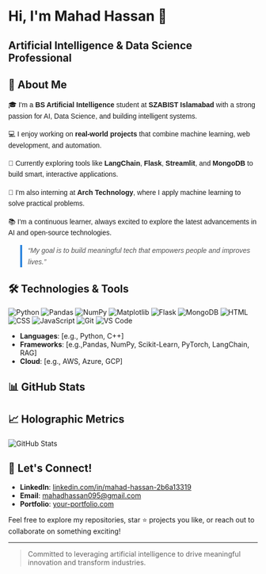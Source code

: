 # Hi, I'm Mahad Hassan 👋

## Artificial Intelligence & Data Science Professional

## 🌟 About Me
<div style="font-family: Arial, sans-serif; line-height: 1.6;">
  
  <p>🎓 I'm a <strong>BS Artificial Intelligence</strong> student at <strong>SZABIST Islamabad</strong> with a strong passion for AI, Data Science, and building intelligent systems.</p>
  
  <p>💻 I enjoy working on <strong>real-world projects</strong> that combine machine learning, web development, and automation.</p>
  
  <p>🔬 Currently exploring tools like <strong>LangChain</strong>, <strong>Flask</strong>, <strong>Streamlit</strong>, and <strong>MongoDB</strong> to build smart, interactive applications.</p>
  
  <p>🚀 I'm also interning at <strong>Arch Technology</strong>, where I apply machine learning to solve practical problems.</p>
  
  <p>📚 I'm a continuous learner, always excited to explore the latest advancements in AI and open-source technologies.</p>
  
  <blockquote style="font-style: italic; color: #555; border-left: 4px solid #2e86de; padding-left: 12px;">
    “My goal is to build meaningful tech that empowers people and improves lives.”
  </blockquote>
</div>

## 🛠️ Technologies & Tools
![Python](https://img.shields.io/badge/-Python-3776AB?style=flat&logo=python&logoColor=white)
![Pandas](https://img.shields.io/badge/-Pandas-150458?style=flat&logo=pandas)
![NumPy](https://img.shields.io/badge/-NumPy-013243?style=flat&logo=numpy)
![Matplotlib](https://img.shields.io/badge/-Matplotlib-ffffff?style=flat&logo=matplotlib&logoColor=black)
![Flask](https://img.shields.io/badge/-Flask-000000?style=flat&logo=flask)
![MongoDB](https://img.shields.io/badge/-MongoDB-47A248?style=flat&logo=mongodb&logoColor=white)
![HTML](https://img.shields.io/badge/-HTML-E34F26?style=flat&logo=html5&logoColor=white)
![CSS](https://img.shields.io/badge/-CSS-1572B6?style=flat&logo=css3)
![JavaScript](https://img.shields.io/badge/-JavaScript-F7DF1E?style=flat&logo=javascript&logoColor=black)
![Git](https://img.shields.io/badge/-Git-F05032?style=flat&logo=git&logoColor=white)
![VS Code](https://img.shields.io/badge/-VS%20Code-007ACC?style=flat&logo=visual-studio-code)

- **Languages**: [e.g., Python, C++]
- **Frameworks**: [e.g.,Pandas, NumPy, Scikit-Learn, PyTorch, LangChain, RAG]
- **Cloud**: [e.g., AWS, Azure, GCP]

## 📊 GitHub Stats
## 📈 Holographic Metrics
<div style="display: flex; justify-content: space-between; flex-wrap: wrap; gap: 20px; margin: 20px 0;">
  <img src="https://github-readme-stats.vercel.app/api?username=mahad-hassan&show_icons=true&theme=transparent&bg_color=0A0E1A&text_color=00FFFF&icon_color=FF00FF&border_color=00FFFF" alt="GitHub Stats">
</div>


## 🤝 Let's Connect!
- **LinkedIn**: [linkedin.com/in/mahad-hassan-2b6a13319](https://www.linkedin.com/in/mahad-hassan-2b6a13319/)
- **Email**: mahadhassan095@gmail.com
- **Portfolio**: [your-portfolio.com](https://your-portfolio.com)

Feel free to explore my repositories, star ⭐ projects you like, or reach out to collaborate on something exciting!

---
> Committed to leveraging artificial intelligence to drive meaningful innovation and transform industries.
